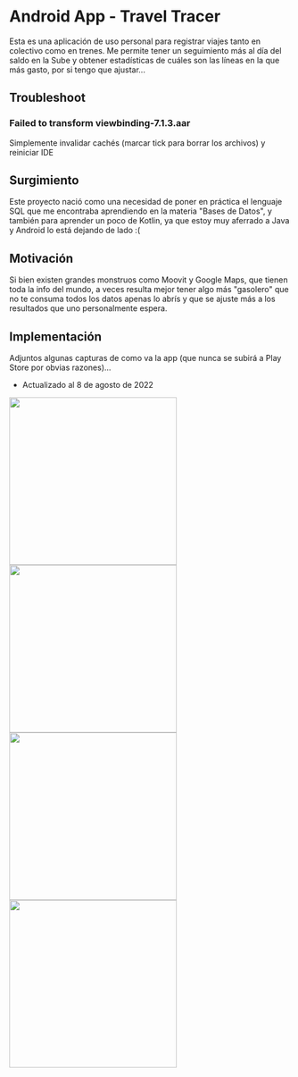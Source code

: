 # Android App - Travel Tracer
Esta es una aplicación de uso personal para registrar viajes tanto en colectivo como en trenes. Me permite tener un seguimiento más al día del saldo en la Sube y obtener estadísticas de cuáles son las líneas en la que más gasto, por si tengo que ajustar...

## Troubleshoot

### Failed to transform viewbinding-7.1.3.aar
Simplemente invalidar cachés (marcar tick para borrar los archivos) y reiniciar IDE

## Surgimiento
Este proyecto nació como una necesidad de poner en práctica el lenguaje SQL que me encontraba aprendiendo en la materia "Bases de Datos", y también para aprender un poco de Kotlin, ya que estoy muy aferrado a Java y Android lo está dejando de lado :(

## Motivación
Si bien existen grandes monstruos como Moovit y Google Maps, que tienen toda la info del mundo, a veces resulta mejor tener algo más "gasolero" que no te consuma todos los datos apenas lo abrís y que se ajuste más a los resultados que uno personalmente espera.

## Implementación
Adjuntos algunas capturas de como va la app (que nunca se subirá a Play Store por obvias razones)...
- Actualizado al 8 de agosto de 2022

<img src="https://github.com/sergiocarp10/android-travel-tracer/blob/master/screenshots/Screenshot_20220808-203920_Travel%20Tracer%20(1).jpg" width="300" /> <img src="https://github.com/sergiocarp10/android-travel-tracer/blob/master/screenshots/Screenshot_20220808-203930_Travel%20Tracer.jpg" width="300" /> <img src="https://github.com/sergiocarp10/android-travel-tracer/blob/master/screenshots/Screenshot_20220808-203943_Travel%20Tracer.jpg" width="300" /> <img src="https://github.com/sergiocarp10/android-travel-tracer/blob/master/screenshots/Screenshot_20220808-204009_Travel%20Tracer.jpg" width="300" />
